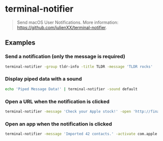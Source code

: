 # terminal-notifier

> Send macOS User Notifications. More information: <https://github.com/julienXX/terminal-notifier>.

## Examples

### Send a notification (only the message is required)

```bash
terminal-notifier -group tldr-info -title TLDR -message 'TLDR rocks'
```

### Display piped data with a sound

```bash
echo 'Piped Message Data!' | terminal-notifier -sound default
```

### Open a URL when the notification is clicked

```bash
terminal-notifier -message 'Check your Apple stock!' -open 'http://finance.yahoo.com/q?s=AAPL'
```

### Open an app when the notification is clicked

```bash
terminal-notifier -message 'Imported 42 contacts.' -activate com.apple.AddressBook
```
